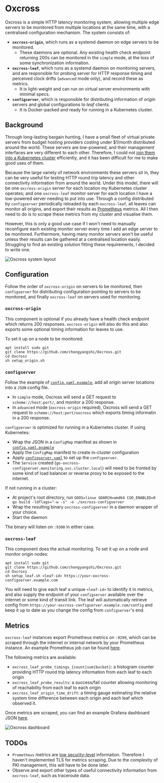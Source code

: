 # Oxcross

Oxcross is a simple HTTP latency monitoring system, allowing multiple edge servers to be monitored from multiple locations at the same time, with a centralised configuration mechanism. The system consists of:

* **`oxcross-origin`**, which runs as a systemd daemon on edge servers to be monitored. 
  * These daemons are optional. Any existing health check endpoint returning 200s can be monitored in the `simple` mode, at the loss of some synchronization information.
* **`oxcross-leaf`**, which runs as a systemd daemon on monitoring servers, and are responsible for probing server for HTTP response timing and perceived clock drifts (`advanced` mode only), and record these as metrics.
  * It is light-weight and can run on virtual server environments with minimal specs.
* **`configserver`**, which is responsible for distributing information of _origin_ servers and global configurations to _leaf_ clients. 
  * It is Docker-packed and ready for running in a Kubernetes cluster.

## Background

Through long-lasting bargain hunting, I have a small fleet of virtual private servers from budget hosting providers costing under $1/month distributed around the world. These servers are low-powered, and their management interfaces are very different to each other. Therefore, I could not [join them into a Kubernetes cluster](https://blog.scy.email/running-a-low-cost-distributed-kubernetes-cluster-on-bare-metal-with-wireguard.html) efficiently, and it has been difficult for me to make good uses of them.

Because the large variety of network environments these servers sit in, they can be very useful for testing HTTP round trip latency and other connectivity information from around the world. Under this model, there will be one `oxcross-origin` server for each location my Kubernetes cluster operates; and one `oxcross-leaf` monitor server for each location I have a low-powered server needing to put into use. Through a config distributed by `configserver` periodically reloaded by each `oxcross-leaf`, all leaves can monitor all origins, and export their results as [Prometheus](https://prometheus.io/docs/prometheus/latest/configuration/configuration/) metrics. All I then need to do is to scrape these metrics from my cluster and visualise them. 

However, this is only a good use case if I won't need to manually reconfigure each existing monitor server every time I add an edge server to be monitored. Furthermore, having many monitor servers won't be useful unless their results can be gathered at a centralised location easily. Struggling to find an existing solution fitting these requirements, I decided to write one.

![Oxcross system layout](https://i.doge.at/uploads/big/a47c229f94ad46e80ed627b1a5079f74.png)

## Configuration

Follow the order of `oxcross-origin` on servers to be monitored, then `configserver` for distributing configuration pointing to servers to be monitored, and finally `oxcross-leaf` on servers used for monitoring.

### `oxcross-origin`

This component is optional if you already have a health check endpoint which returns 200 responses. `oxcross-origin` will also do this and also exports some optional timing information for leaves to use.

To set it up on a node to be monitored:
```
apt install sudo git
git clone https://github.com/chongyangshi/Oxcross.git
cd Oxcross
sh setup_origin.sh
```

### `configserver`

Follow the example of [`config.yaml.example`](https://github.com/chongyangshi/Oxcross/blob/master/config.yaml.example), add all origin server locations into a `JSON` config file.
* In `simple` mode, Oxcross will send a GET request to `scheme://host:port/`, and monitor a 200 response.
* In `advanced` mode (`oxcross-origin` required), Oxcross will send a GET request to `scheme://host:port/oxcross` which exports timing informatin in a 200 response.

`configserver` is optimized for running in a Kubernetes cluster. If using Kubernetes:
* Wrap the JSON in a `ConfigMap` manifest as shown in [`config.yaml.example`](https://github.com/chongyangshi/Oxcross/blob/master/config.yaml.example)
* Apply the `ConfigMap` manifest to create in-cluster configuration
* Apply [`configserver.yaml`](https://github.com/chongyangshi/Oxcross/blob/master/configserver.yaml) to set up the `configserver`.
* The `Service` created (`go-oxcross-configserver.monitoring.svc.cluster.local`) will need to be fronted by some kind of load balancer or reverse proxy to be exposed to the internet.

If not running in a cluster:
* At project's root directory, run `GOOS=linux GOARCH=amd64 CGO_ENABLED=0 go build -ldflags="-w -s" -o ./oxcross-configserver`
* Wrap the resulting binary `oxcross-configserver` in a daemon wrapper of your choice.
* Start the daemon

The binary will listen on `:9300` in either case.

### `oxcross-leaf`

This component does the actual monitoring. To set it up on a node and monitor origin nodes:
```
apt install sudo git
git clone https://github.com/chongyangshi/Oxcross.git
cd Oxcross
sh setup_leaf.sh <leaf-id> https://your-oxcross-configserver.example.com
```

You will need to give each leaf a unique `<leaf-id>` to identify it in metrics, and also supply the endpoint of your `configserver` available over the internet or some kind of transit link. The leaf will automatically retrieve config from `https://your-oxcross-configserver.example.com/config` and keep it up to date as you change the config from `configserver`'s end.

## Metrics

`oxcross-leaf` instances export Prometheus metrics on `:9299`, which can be scraped through the internet or internal network by your Prometheus instance. An example Prometheus job can be found [here](https://github.com/chongyangshi/Oxcross/blob/master/prometheus.yaml.example).

The following metrics are available:
* `oxcross_leaf_probe_timings_{count|sum|bucket}`: a histogram counter providing HTTP round trip latency information from each leaf to each origin
* `oxcross_leaf_probe_results`: a success/fail counter allowing monitoring of reachability from each leaf to each origin
* `oxcross_leaf_origin_time_drift`: a timing gauge estimating the relative system time difference between each origin and each leaf which observed it. 

Once metrics are scraped, you can find an example Grafana dashboard JSON [here](https://github.com/chongyangshi/Oxcross/blob/master/grafana.json.example).

![Oxcross dashboard](https://images.ebornet.com/uploads/big/d40c193bd3d7c34b78b78ba0a747d5c9.png)

## TODOs

* `Prometheus` metrics are [low security-level](https://prometheus.io/docs/operating/security/) information. Therefore I haven't implemented TLS for metrics scraping. Due to the complexity of PKI management, this will have to be done later.
* Observe and export other types of useful connectivity information from `oxcross-leaf`, such as traceroute data.


